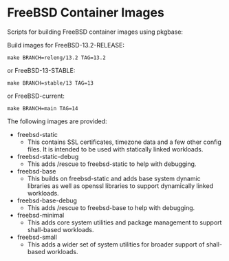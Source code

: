 FreeBSD Container Images
========================

Scripts for building FreeBSD container images using pkgbase:

Build images for FreeBSD-13.2-RELEASE:
```
make BRANCH=releng/13.2 TAG=13.2
```

or FreeBSD-13-STABLE:
```
make BRANCH=stable/13 TAG=13
```

or FreeBSD-current:
```
make BRANCH=main TAG=14
```

The following images are provided:

- freebsd-static
  - This contains SSL certificates, timezone data and a few other config
    files. It is intended to be used with statically linked workloads.
- freebsd-static-debug
  - This adds /rescue to freebsd-static to help with debugging.
- freebsd-base
  - This builds on freebsd-static and adds base system dynamic libraries as well
    as openssl libraries to support dynamically linked workloads.
- freebsd-base-debug
  - This adds /rescue to freebsd-base to help with debugging.
- freebsd-minimal
  - This adds core system utilities and package management to support
    shall-based workloads.
- freebsd-small
  - This adds a wider set of system utilities for broader support of shall-based
    workloads.
	
